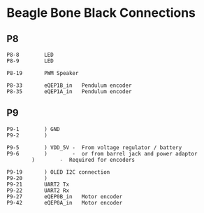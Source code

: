 # Beagle Bone Black Connections

## P8
	P8-8		LED
	P8-9		LED

	P8-19		PWM Speaker

	P8-33		eQEP1B_in	Pendulum encoder
	P8-35		eQEP1A_in	Pendulum encoder
    
## P9

	P9-1		) GND
	P9-2		) 

	P9-5		) VDD_5V -  From voltage regulator / battery
	P9-6		)        -  or from barrel jack and power adaptor
			)        -  Required for encoders 

	P9-19		) OLED I2C connection
	P9-20		) 
	P9-21		UART2 Tx
	P9-22		UART2 Rx
	P9-27		eQEP0B_in	Motor encoder
	P9-42		eQEP0A_in	Motor encoder

